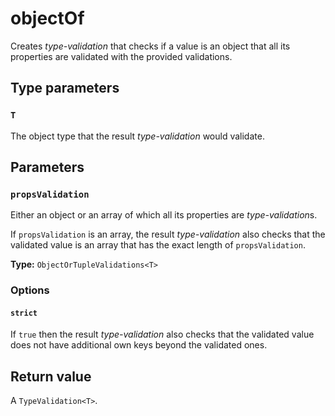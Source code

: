 # objectOf

Creates *type-validation* that checks if a value is an object that all its properties
are validated with the provided validations.

## Type parameters

### `T` 
The object type that the result *type-validation* would validate.

## Parameters

### `propsValidation`
Either an object or an array of which all its properties are *type-validation*s.

If `propsValidation` is an array, the result *type-validation* also checks that 
the validated value is an array that has the exact length of `propsValidation`.

**Type:** `ObjectOrTupleValidations<T>`

### Options

#### `strict`
If `true` then the result *type-validation* also checks that the validated value
does not have additional own keys beyond the validated ones.

## Return value
A `TypeValidation<T>`.
